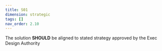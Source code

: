 ```yaml
---
title: S01
dimension: strategic
tags: []
nav_order: 2.10
---
```


The solution **SHOULD** be aligned to stated strategy approved by the Exec Design Authority